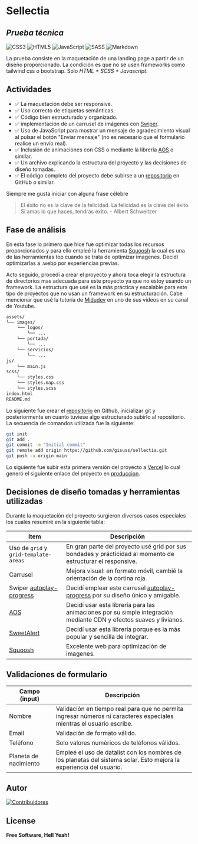 # Sellectia
## _Prueba técnica_

![CSS3](https://img.shields.io/badge/css3-%231572B6.svg?style=for-the-badge&logo=css3&logoColor=white) ![HTML5](https://img.shields.io/badge/html5-%23E34F26.svg?style=for-the-badge&logo=html5&logoColor=white) ![JavaScript](https://img.shields.io/badge/javascript-%23323330.svg?style=for-the-badge&logo=javascript&logoColor=%23F7DF1E) ![SASS](https://img.shields.io/badge/SASS-hotpink.svg?style=for-the-badge&logo=SASS&logoColor=white) ![Markdown](https://img.shields.io/badge/markdown-%23000000.svg?style=for-the-badge&logo=markdown&logoColor=white)

La prueba consiste en la maquetación de una landing page a partir de un diseño proporcionado. La condición es que no se usen frameworks como tailwind css o bootstrap. Solo _HTML + SCSS + Javascript_.

## Actividades

- ✅ La maquetación debe ser responsive.
- ✅ Uso correcto de etiquetas semánticas.
- ✅ Código bien estructurado y organizado.
- ✅ implementación de un carrusel de imágenes con [Swiper].
- ✅ Uso de JavaScript para mostrar un mensaje de agradecimiento visual al pulsar el botón "Enviar mensaje" (no es necesario que el formulario realice un envío real).
- ✅ Inclusión de animaciones con CSS o mediante la librería [AOS] o similar.
- ✅ Un archivo explicando la estructura del proyecto y las decisiones de diseño tomadas.
- ✅ El código completo del proyecto debe subirse a un [repositorio] en GitHub o similar.

Siempre me gusta iniciar con alguna frase célebre 

> El éxito no es la clave de la felicidad. La felicidad es la clave del éxito. Si amas lo que haces, tendrás éxito.  - Albert Schweitzer

## Fase de análisis

En esta fase lo primero que hice fue optimizar todas los recursos proporcionados y para ello empleé la herramienta [Squoosh] la cual es una de las herramientas top cuando se trata de optimizar imagenes. Decidí optimizarlas a .webp por experiencias previas.

Acto seguido, procedí a crear el proyecto y ahora toca elegir la estructura de directorios mas adecuada para este proyecto ya que no estoy usando un framework. La estructura que usé es la más práctica y escalable para este tipo de proyectos que no usan un framework en su estructuración. Cabe mencionar que usé la tutoría de [Midudev] en uno de sus videos en su canal de Youtube.

```sh
assets/
└── images/
    └── logos/
        └── ...
    └── portada/
        └── ...
    └── servicios/
        └── ...
js/
    └── main.js
scss/
    └── styles.css
    └── styles.map.css
    └── styles.scss
index.html
README.md
```

Lo siguiente fue crear el [repositorio] en Github, inicializar git y posteriormente en cuanto tuviese algo estructurado subirlo al repositorio. La secuencia de comandos utilizada fue la siguiente:

```sh
git init
git add .
git commit -m "Initial commit"
git remote add origin https://github.com/gisuss/sellectia.git
git push -u origin main
```

Lo siguiente fue subir esta primera versión del proyecto a [Vercel] lo cual generó el siguiente enlace del proyecto en [produccion].

## Decisiones de diseño tomadas y herramientas utilizadas

Durante la maquetación del proyecto surgieron diversos casos especiales los cuales resumiré en la siguiente tabla:

| Item | Descripción |
| ------ | ------ |
| Uso de ```grid``` y ```grid-template-areas``` | En gran parte del proyecto usé grid por sus bondades y prácticidad al momento de estructurar el responsive. |
| Carrusel | Mejora visual: en formato móvil, cambié la orientación de la cortina roja. |
| Swiper [autoplay-progress] | Decidí emplear este carrusel [autoplay-progress] por su diseño único y amigable. |
| [AOS] | Decidí usar esta librería para las animaciones por su simple integración mediante CDN y efectos suaves y livianos. |
| [SweetAlert] | Decidí usar esta librería porque es la más popular y sencilla de integrar. |
| [Squoosh] | Excelente web para optimización de imagenes. |

## Validaciones de formulario

| Campo (input) | Descripción |
| ------ | ------ |
| Nombre | Validación en tiempo real para que no permita ingresar números ni caracteres especiales mientras el usuario escribe. |
| Email | Validación de formato válido. |
| Teléfono | Solo valores numéricos de teléfonos válidos. |
| Planeta de nacimiento | Empleé el uso de datalist con los nombres de los planetas del sistema solar. Esto mejora la experiencia del usuario. |

## Autor
[![Contribuidores](https://contrib.rocks/image?repo=gisuss/sellectia&max=500&columns=20)](https://github.com/gisuss/sellectia/graphs/contributors)

## License

**Free Software, Hell Yeah!**

[//]: #

   [gisuss]: <https://github.com/gisuss>
   [repositorio]: <https://github.com/gisuss/sellectia.git>
   [AOS]: <https://michalsnik.github.io/aos/>
   [Swiper]: <https://swiperjs.com>
   [markdown-it]: <https://github.com/markdown-it/markdown-it>
   [Squoosh]: <https://squoosh.app>
   [Midudev]: <https://www.youtube.com/shorts/4DP8mMUjWA8>
   [Vercel]: <https://vercel.com/gisuss-projects>
   [produccion]: <https://sellectia.vercel.app>
   [autoplay-progress]: <https://swiperjs.com/demos#autoplay-progress>
   [SweetAlert]: <https://sweetalert2.github.io>
